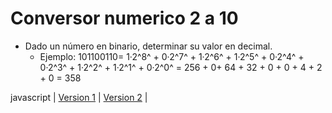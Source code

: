 # Conversor numerico 2 a 10

* Dado un número en binario, determinar su valor en decimal.
   * Ejemplo: 101100110= 1·2^8^ + 0·2^7^ + 1·2^6^ + 1·2^5^ + 0·2^4^ + 0·2^3^ + 1·2^2^ + 1·2^1^ + 0·2^0^ = 256 + 0+ 64 + 32 + 0 + 0 + 4 + 2 + 0 = 358



javascript
|
[Version 1](https://github.com/USantaTecla-mathematics/javascript/blob/master/funciones/Conversor%20numerico%202%20a%2010.%20Version1/Conversor%20numerico%202%20a%2010.%20Version1.js)
|
[Version 2](https://github.com/USantaTecla-mathematics/javascript/blob/master/funciones/Conversor%20numerico%202%20a%2010.%20Version2/Conversor%20numerico%202%20a%2010.%20Version2.js)
|

